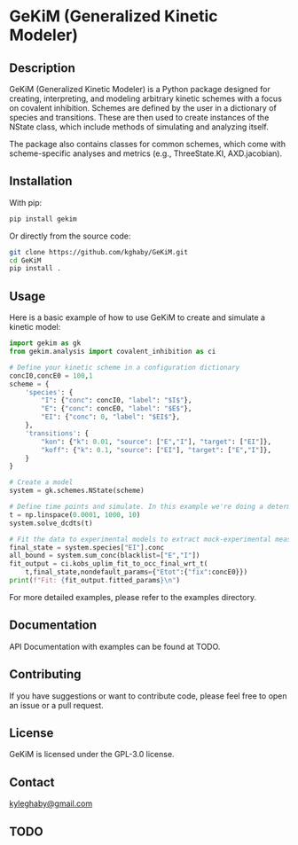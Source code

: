 # GeKiM (Generalized Kinetic Modeler)

## Description
GeKiM (Generalized Kinetic Modeler) is a Python package designed for creating, interpreting, and modeling arbitrary kinetic schemes with a focus on covalent inhibition. Schemes are defined by the user in a dictionary of species and transitions. These are then used to create instances of the NState class, which include methods of simulating and analyzing itself. 

The package also contains classes for common schemes, which come with scheme-specific analyses and metrics (e.g., ThreeState.KI, AXD.jacobian).

## Installation
With pip:
```bash
pip install gekim
```

Or directly from the source code:
```bash
git clone https://github.com/kghaby/GeKiM.git
cd GeKiM
pip install .
```

## Usage
Here is a basic example of how to use GeKiM to create and simulate a kinetic model:
```python
import gekim as gk
from gekim.analysis import covalent_inhibition as ci

# Define your kinetic scheme in a configuration dictionary
concI0,concE0 = 100,1
scheme = {
    'species': {
        "I": {"conc": concI0, "label": "$I$"},
        "E": {"conc": concE0, "label": "$E$"},
        "EI": {"conc": 0, "label": "$EI$"},
    },    
    'transitions': {
        "kon": {"k": 0.01, "source": ["E","I"], "target": ["EI"]},
        "koff": {"k": 0.1, "source": ["EI"], "target": ["E","I"]},
    }
}

# Create a model
system = gk.schemes.NState(scheme)

# Define time points and simulate. In this example we're doing a deterministic simulation of the concentrations of each species. 
t = np.linspace(0.0001, 1000, 10)
system.solve_dcdts(t)

# Fit the data to experimental models to extract mock-experimental measurements
final_state = system.species["EI"].conc
all_bound = system.sum_conc(blacklist=["E","I"])
fit_output = ci.kobs_uplim_fit_to_occ_final_wrt_t(
    t,final_state,nondefault_params={"Etot":{"fix":concE0}})
print(f"Fit: {fit_output.fitted_params}\n")
```
For more detailed examples, please refer to the examples directory.

## Documentation
API Documentation with examples can be found at TODO.

## Contributing
If you have suggestions or want to contribute code, please feel free to open an issue or a pull request.

## License
GeKiM is licensed under the GPL-3.0 license.

## Contact
kyleghaby@gmail.com

## TODO
